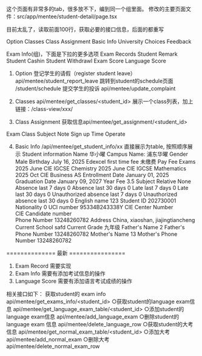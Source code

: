 这个页面有非常多的tab，很多放不下，编到同一个组里面。
修改的主要页面文件：src/app/mentee/student-detail/page.tsx

目前太乱了，读取前面100行，获取必要的接口信息，后面的都重写

Option
Classes
Class Assignment
Basic Info
University Choices
Feedback

Exam Info(组)，下面是下拉的更多选项
Exam Records
Student Remark
Student Cashin
Student Withdrawl
Exam Score
Language Score


1. Option
登记学生的请假（register student leave）    api/mentee/student_report_leave
跳转到student的schedule页面  /student/schedule
提交学生的投诉  api/mentee/update_complaint


2. Classes
api/mentee/get_classes/<student_id>
展示一个class列表，加上链接：/class-view/xxx/

3. Class Assignment
获取信息api/mentee/get_assignment/<student_id>

Exam	Class	Subject	Note	Sign up Time	Operate

4. Basic Info
/api/mentee/get_student_info/xx
直接展示为table, 按照顺序展示
Student information
Name	华小曜
Campus Name:	浦东华曜
Gender	Male
Birthday	July 16, 2025
Edexcel first time fee	未缴费
Pay Fee	
Exams	2025 June CIE IGCSE Chemistry
2025 June CIE IGCSE Mathematics
2025 Oct CIE Business AS
Entrollment Date	January 01, 2025
Graduation Date	January 09, 2027 
Year Fee	3.5
Subject Relative	None
Absence last 7 days	0
Absence last 30 days	0
Late last 7 days	0
Late last 30 days	0
Unauthorized absence last 7 days	0
Unauthorized absence last 30 days	0
English name	123
Student ID	202730001
Nationality	0
UCI number	95334B243338Y
CIE Center Number	
CIE Candidate number	
Phone Number	13248260782
Address	China, xiaoshan, jiajingtiancheng
Current School	safd
Current Grade	九年级
Father's Name	2
Father's Phone Number	13248260782
Mother's Name	13
Mother's Phone Number	13248260782





============== 最新 ================

1. Exam Record 需要实现
2. Exam Info 需要有添加考试信息的操作
3. Language Score 需要有添加语言考试成绩的操作

相关接口如下：
获取student的 exam info api/mentee/get_exams_info/<student_id>
○获取student的language exam信息 api/mentee/get_language_exam_table/<student_id>
○添加student的language exam信息 api/mentee/add_language_exam
○删除student的language exam 信息 api/mentee/delete_language_row
○获取student的大考信息   api/mentee/get_normal_exam_table/<student_id>
○添加大考  api/mentee/add_normal_exam
○删除大考   api/mentee/delete_normal_exam_row